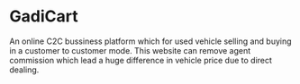 # GadiCart
An online C2C bussiness platform which for used vehicle selling and buying in a customer to customer mode. This website can remove agent commission which lead a huge difference in vehicle price due to direct dealing. 
